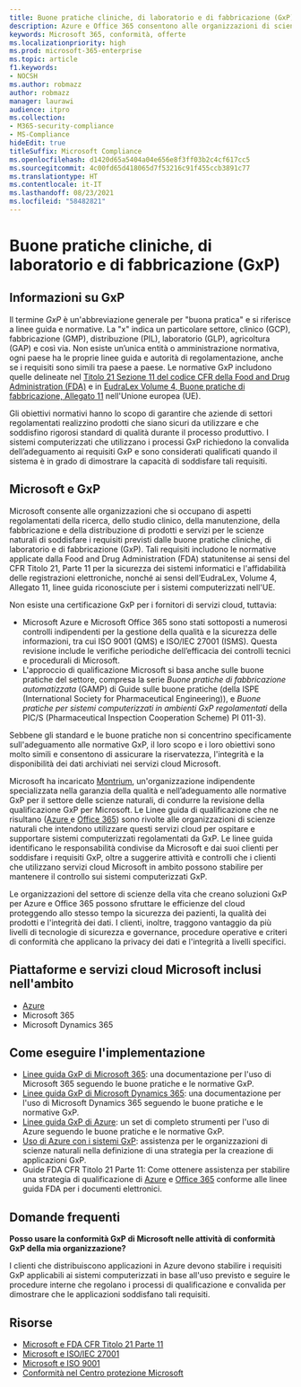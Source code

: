 ```yaml
---
title: Buone pratiche cliniche, di laboratorio e di fabbricazione (GxP)
description: Azure e Office 365 consentono alle organizzazioni di scienze della vita di soddisfare i requisiti normativi GxP.
keywords: Microsoft 365, conformità, offerte
ms.localizationpriority: high
ms.prod: microsoft-365-enterprise
ms.topic: article
f1.keywords:
- NOCSH
ms.author: robmazz
author: robmazz
manager: laurawi
audience: itpro
ms.collection:
- M365-security-compliance
- MS-Compliance
hideEdit: true
titleSuffix: Microsoft Compliance
ms.openlocfilehash: d1420d65a5404a04e656e8f3ff03b2c4cf617cc5
ms.sourcegitcommit: 4c00fd65d418065d7f53216c91f455ccb3891c77
ms.translationtype: HT
ms.contentlocale: it-IT
ms.lasthandoff: 08/23/2021
ms.locfileid: "58482821"
---
```

# <a name="good-clinical-laboratory-and-manufacturing-practices-gxp"></a>Buone pratiche cliniche, di laboratorio e di fabbricazione (GxP)

## <a name="about-gxp"></a>Informazioni su GxP

Il termine *GxP* è un'abbreviazione generale per "buona pratica" e si riferisce a linee guida e normative. La "x" indica un particolare settore, clinico (GCP), fabbricazione (GMP), distribuzione (PIL), laboratorio (GLP), agricoltura (GAP) e così via. Non esiste un’unica entità o amministrazione normativa, ogni paese ha le proprie linee guida e autorità di regolamentazione, anche se i requisiti sono simili tra paese a paese. Le normative GxP includono quelle delineate nel [Titolo 21 Sezione 11 del codice CFR della Food and Drug Administration (FDA)](https://aka.ms/FDA-CFR) e in [EudraLex Volume 4, Buone pratiche di fabbricazione, Allegato 11](https://ec.europa.eu/health/documents/eudralex/vol-4_en) nell'Unione europea (UE).

Gli obiettivi normativi hanno lo scopo di garantire che aziende di settori regolamentati realizzino prodotti che siano sicuri da utilizzare e che soddisfino rigorosi standard di qualità durante il processo produttivo. I sistemi computerizzati che utilizzano i processi GxP richiedono la convalida dell’adeguamento ai requisiti GxP e sono considerati qualificati quando il sistema è in grado di dimostrare la capacità di soddisfare tali requisiti.

## <a name="microsoft-and-gxp"></a>Microsoft e GxP

Microsoft consente alle organizzazioni che si occupano di aspetti regolamentati della ricerca, dello studio clinico, della manutenzione, della fabbricazione e della distribuzione di prodotti e servizi per le scienze naturali di soddisfare i requisiti previsti dalle buone pratiche cliniche, di laboratorio e di fabbricazione (GxP). Tali requisiti includono le normative applicate dalla Food and Drug Administration (FDA) statunitense ai sensi del CFR Titolo 21, Parte 11 per la sicurezza dei sistemi informatici e l'affidabilità delle registrazioni elettroniche, nonché ai sensi dell’EudraLex, Volume 4, Allegato 11, linee guida riconosciute per i sistemi computerizzati nell'UE.

Non esiste una certificazione GxP per i fornitori di servizi cloud, tuttavia:

- Microsoft Azure e Microsoft Office 365 sono stati sottoposti a numerosi controlli indipendenti per la gestione della qualità e la sicurezza delle informazioni, tra cui ISO 9001 (QMS) e ISO/IEC 27001 (ISMS). Questa revisione include le verifiche periodiche dell’efficacia dei controlli tecnici e procedurali di Microsoft.
- L'approccio di qualificazione Microsoft si basa anche sulle buone pratiche del settore, compresa la serie *Buone pratiche di fabbricazione automatizzata* (GAMP) di Guide sulle buone pratiche (della ISPE (International Society for Pharmaceutical Engineering)), e *Buone pratiche per sistemi computerizzati in ambienti GxP regolamentati* della PIC/S (Pharmaceutical Inspection Cooperation Scheme) PI 011-3).

Sebbene gli standard e le buone pratiche non si concentrino specificamente sull'adeguamento alle normative GxP, il loro scopo e i loro obiettivi sono molto simili e consentono di assicurare la riservatezza, l'integrità e la disponibilità dei dati archiviati nei servizi cloud Microsoft.

Microsoft ha incaricato [Montrium](https://www.montrium.com/), un'organizzazione indipendente specializzata nella garanzia della qualità e nell’adeguamento alle normative GxP per il settore delle scienze naturali, di condurre la revisione della qualificazione GxP per Microsoft. Le Linee guida di qualificazione che ne risultano ([Azure ](https://aka.ms/gxpcompliance) e [Office 365](https://aka.ms/o365-qualification-guideline)) sono rivolte alle organizzazioni di scienze naturali che intendono utilizzare questi servizi cloud per ospitare e supportare sistemi computerizzati regolamentati da GxP. Le linee guida identificano le responsabilità condivise da Microsoft e dai suoi clienti per soddisfare i requisiti GxP, oltre a suggerire attività e controlli che i clienti che utilizzano servizi cloud Microsoft in ambito possono stabilire per mantenere il controllo sui sistemi computerizzati GxP.

Le organizzazioni del settore di scienze della vita che creano soluzioni GxP per Azure e Office 365 possono sfruttare le efficienze del cloud proteggendo allo stesso tempo la sicurezza dei pazienti, la qualità dei prodotti e l'integrità dei dati. I clienti, inoltre, traggono vantaggio da più livelli di tecnologie di sicurezza e governance, procedure operative e criteri di conformità che applicano la privacy dei dati e l'integrità a livelli specifici.

## <a name="microsoft-in-scope-cloud-platforms--services"></a>Piattaforme e servizi cloud Microsoft inclusi nell'ambito

- [Azure](https://aka.ms/AzureCompliance)
- Microsoft 365
- Microsoft Dynamics 365

## <a name="how-to-implement"></a>Come eseguire l'implementazione

- [Linee guida GxP di Microsoft 365](../downloads/microsoft-365-gxp-guidelines-july-2020.pdf): una documentazione per l'uso di Microsoft 365 seguendo le buone pratiche e le normative GxP.
- [Linee guida GxP di Microsoft Dynamics 365](https://servicetrust.microsoft.com/ViewPage/MSComplianceGuide?command=Download&downloadType=Document&downloadId=fb579b09-0874-4197-a97e-a25992383482&docTab=4ce99610-c9c0-11e7-8c2c-f908a777fa4d_Compliance_Guides): una documentazione per l'uso di Microsoft Dynamics 365 seguendo le buone pratiche e le normative GxP.
- [Linee guida GxP di Azure](https://aka.ms/gxpcompliance): un set di completo strumenti per l'uso di Azure seguendo le buone pratiche e le normative GxP.
- [Uso di Azure con i sistemi GxP](https://aka.ms/GXP-Azure-Strategies): assistenza per le organizzazioni di scienze naturali nella definizione di una strategia per la creazione di applicazioni GxP. 
- Guide FDA CFR Titolo 21 Parte 11: Come ottenere assistenza per stabilire una strategia di qualificazione di [Azure](https://aka.ms/Azure-FDA-Guidelines) e [Office 365](https://aka.ms/o365-qualification-guideline) conforme alle linee guida FDA per i documenti elettronici.

## <a name="frequently-asked-questions"></a>Domande frequenti

**Posso usare la conformità GxP di Microsoft nelle attività di conformità GxP della mia organizzazione?**

I clienti che distribuiscono applicazioni in Azure devono stabilire i requisiti GxP applicabili ai sistemi computerizzati in base all'uso previsto e seguire le procedure interne che regolano i processi di qualificazione e convalida per dimostrare che le applicazioni soddisfano tali requisiti.

## <a name="resources"></a>Risorse

- [Microsoft e FDA CFR Titolo 21 Parte 11](offering-fda-cfr-title-21-part-11.md)
- [Microsoft e ISO/IEC 27001](offering-iso-27001.md)
- [Microsoft e ISO 9001](offering-iso-9001.md)
- [Conformità nel Centro protezione Microsoft](https://www.microsoft.com/trust-center/compliance/compliance-overview)
